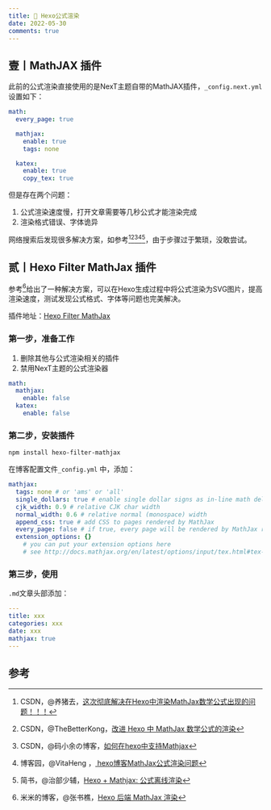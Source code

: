 ```yaml
---
title: 🛌 Hexo公式渲染
date: 2022-05-30
comments: true
---
```


## 壹丨MathJAX 插件

此前的公式渲染直接使用的是NexT主题自带的MathJAX插件，`_config.next.yml`设置如下：

```yaml
math:
  every_page: true

  mathjax:
    enable: true
    tags: none

  katex:
    enable: true
    copy_tex: true
```

但是存在两个问题：

1. 公式渲染速度慢，打开文章需要等几秒公式才能渲染完成
2. 渲染格式错误、字体诡异

网络搜索后发现很多解决方案，如参考[^1][^2][^3][^4][^5]，由于步骤过于繁琐，没敢尝试。

## 贰丨Hexo Filter MathJax 插件

参考[^6]给出了一种解决方案，可以在Hexo生成过程中将公式渲染为SVG图片，提高渲染速度，测试发现公式格式、字体等问题也完美解决。

插件地址：[Hexo Filter MathJax](https://github.com/next-theme/hexo-filter-mathjax)

### 第一步，准备工作

1. 删除其他与公式渲染相关的插件
2. 禁用NexT主题的公式渲染器

```yaml
math:
  mathjax:
    enable: false
  katex:
    enable: false
```

### 第二步，安装插件

```bash
npm install hexo-filter-mathjax
```

在博客配置文件`_config.yml` 中，添加：

```yaml
mathjax:
  tags: none # or 'ams' or 'all'
  single_dollars: true # enable single dollar signs as in-line math delimiters
  cjk_width: 0.9 # relative CJK char width
  normal_width: 0.6 # relative normal (monospace) width
  append_css: true # add CSS to pages rendered by MathJax
  every_page: false # if true, every page will be rendered by MathJax regardless the `mathjax` setting in Front-matter
  extension_options: {}
    # you can put your extension options here
    # see http://docs.mathjax.org/en/latest/options/input/tex.html#tex-extension-options for more detail
```

### 第三步，使用

`.md`文章头部添加：

```yaml
---
title: xxx
categories: xxx
date: xxx
mathjax: true
---
```

## 参考

[^1]: CSDN，@养猪去，[这次彻底解决在Hexo中渲染MathJax数学公式出现的问题！！！](https://blog.csdn.net/qq_44846324/article/details/114582328)
[^2]: CSDN，@TheBetterKong，[改进 Hexo 中 MathJax 数学公式的渲染](https://blog.csdn.net/weixin_44849403/article/details/117776916)
[^3]: CSDN，@码小余の博客，[如何在hexo中支持Mathjax](https://blog.csdn.net/Cool_breeze_/article/details/115104683)
[^4]: 博客园，@VitaHeng ，[ hexo博客MathJax公式渲染问题](https://www.cnblogs.com/Ai-heng/p/7282110.html)
[^5]: 简书，@治部少辅，[Hexo + Mathjax: 公式离线渲染](https://www.jianshu.com/p/c8964c5ffd7a)
[^6]: 米米的博客，@张书樵，[Hexo 后端 MathJax 渲染](https://zhangshuqiao.org/2020-04/Hexo%E5%90%8E%E7%AB%AFMathJax%E6%B8%B2%E6%9F%93/)
